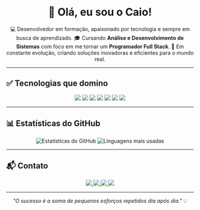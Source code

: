 <h1 align="center">👋 Olá, eu sou o Caio!</h1>  

<p align="center"> 
  💻 Desenvolvedor em formação, apaixonado por tecnologia e sempre em busca de aprendizado.  
  🎓 Cursando <strong>Análise e Desenvolvimento de Sistemas</strong> com foco em me tornar um <strong>Programador Full Stack</strong>.  
  🚀 Em constante evolução, criando soluções inovadoras e eficientes para o mundo real. 
</p>  

---

## ✅ Tecnologias que domino  
<p align="center">  
  <img src="https://img.shields.io/badge/HTML5-E34F26?style=for-the-badge&logo=html5&logoColor=white" />  
  <img src="https://img.shields.io/badge/CSS3-1572B6?style=for-the-badge&logo=css3&logoColor=white" />  
  <img src="https://img.shields.io/badge/JavaScript-F7DF1E?style=for-the-badge&logo=javascript&logoColor=black" />  
  <img src="https://img.shields.io/badge/TypeScript-3178C6?style=for-the-badge&logo=typescript&logoColor=white" />  
  <img src="https://img.shields.io/badge/React-20232A?style=for-the-badge&logo=react&logoColor=61DAFB" />  
  <img src="https://img.shields.io/badge/Tailwind_CSS-38B2AC?style=for-the-badge&logo=tailwind-css&logoColor=white" />  
  <img src="https://img.shields.io/badge/Node.js-339933?style=for-the-badge&logo=node.js&logoColor=white" />  
</p>  

---

## 📊 Estatísticas do GitHub  
<p align="center">  
  <img src="https://github-readme-stats.vercel.app/api?username=caiomacedo10&show_icons=true&theme=tokyonight&hide_border=true&count_private=true" alt="Estatísticas do GitHub" />  
  <img src="https://github-readme-stats.vercel.app/api/top-langs/?username=caiomacedo10&layout=compact&theme=tokyonight&hide_border=true" alt="Linguagens mais usadas" />  
</p>  

---

## 📬 Contato  
<p align="center">
  <a href="https://mail.google.com/mail/?view=cm&fs=1&to=caiotamane12@gmail.com" target="_blank">
    <img src="https://img.shields.io/badge/-Email-D14836?style=for-the-badge&logo=gmail&logoColor=white">
  </a>
  <a href="https://www.linkedin.com/in/caiomacedo-dev" target="_blank">
    <img src="https://img.shields.io/badge/-LinkedIn-0077B5?style=for-the-badge&logo=linkedin&logoColor=white">
  </a>
  <a href="https://github.com/caiomacedo10" target="_blank">
    <img src="https://img.shields.io/badge/-GitHub-181717?style=for-the-badge&logo=github&logoColor=white">
  </a>
  <a href="https://caiomacedo10.github.io/Portfolio-Caio-Macedo/" target="_blank">
    <img src="https://img.shields.io/badge/-Portfólio-FF5722?style=for-the-badge&logo=firefox&logoColor=white">
  </a>
</p>

---

<p align="center"><i>"O sucesso é a soma de pequenos esforços repetidos dia após dia."</i> 💡</p>
